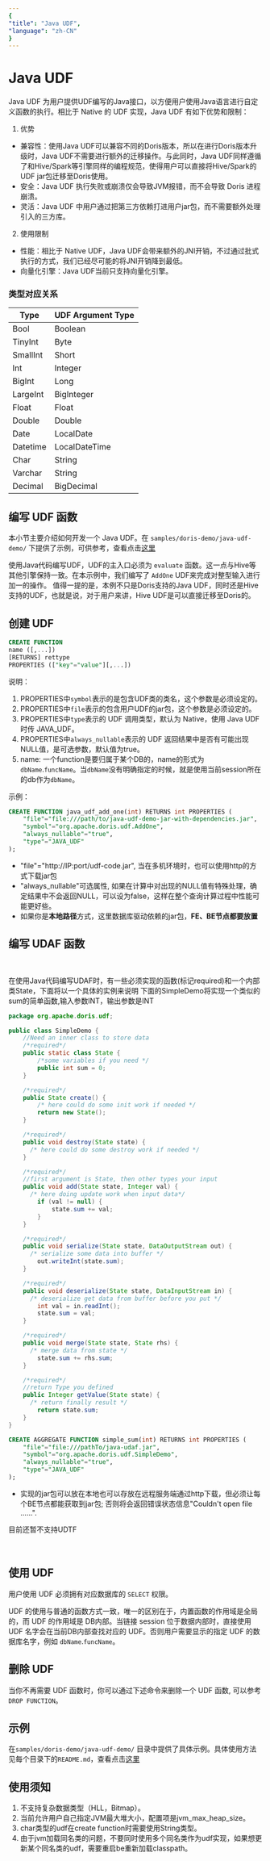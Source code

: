 ```yaml
---
{
"title": "Java UDF",
"language": "zh-CN"
}
---
```


<!-- 
Licensed to the Apache Software Foundation (ASF) under one
or more contributor license agreements.  See the NOTICE file
distributed with this work for additional information
regarding copyright ownership.  The ASF licenses this file
to you under the Apache License, Version 2.0 (the
"License"); you may not use this file except in compliance
with the License.  You may obtain a copy of the License at

  http://www.apache.org/licenses/LICENSE-2.0

Unless required by applicable law or agreed to in writing,
software distributed under the License is distributed on an
"AS IS" BASIS, WITHOUT WARRANTIES OR CONDITIONS OF ANY
KIND, either express or implied.  See the License for the
specific language governing permissions and limitations
under the License.
-->

# Java UDF

<version since="1.2.0">

Java UDF 为用户提供UDF编写的Java接口，以方便用户使用Java语言进行自定义函数的执行。相比于 Native 的 UDF 实现，Java UDF 有如下优势和限制：
1. 优势
* 兼容性：使用Java UDF可以兼容不同的Doris版本，所以在进行Doris版本升级时，Java UDF不需要进行额外的迁移操作。与此同时，Java UDF同样遵循了和Hive/Spark等引擎同样的编程规范，使得用户可以直接将Hive/Spark的UDF jar包迁移至Doris使用。
* 安全：Java UDF 执行失败或崩溃仅会导致JVM报错，而不会导致 Doris 进程崩溃。
* 灵活：Java UDF 中用户通过把第三方依赖打进用户jar包，而不需要额外处理引入的三方库。

2. 使用限制
* 性能：相比于 Native UDF，Java UDF会带来额外的JNI开销，不过通过批式执行的方式，我们已经尽可能的将JNI开销降到最低。
* 向量化引擎：Java UDF当前只支持向量化引擎。

</version>

### 类型对应关系

|Type|UDF Argument Type|
|----|---------|
|Bool|Boolean|
|TinyInt|Byte|
|SmallInt|Short|
|Int|Integer|
|BigInt|Long|
|LargeInt|BigInteger|
|Float|Float|
|Double|Double|
|Date|LocalDate|
|Datetime|LocalDateTime|
|Char|String|
|Varchar|String|
|Decimal|BigDecimal|

## 编写 UDF 函数

本小节主要介绍如何开发一个 Java UDF。在 `samples/doris-demo/java-udf-demo/` 下提供了示例，可供参考，查看点击[这里](https://github.com/apache/doris/tree/master/samples/doris-demo/java-udf-demo)

使用Java代码编写UDF，UDF的主入口必须为 `evaluate` 函数。这一点与Hive等其他引擎保持一致。在本示例中，我们编写了 `AddOne` UDF来完成对整型输入进行加一的操作。
值得一提的是，本例不只是Doris支持的Java UDF，同时还是Hive支持的UDF，也就是说，对于用户来讲，Hive UDF是可以直接迁移至Doris的。

## 创建 UDF

```sql
CREATE FUNCTION 
name ([,...])
[RETURNS] rettype
PROPERTIES (["key"="value"][,...])	
```
说明：

1. PROPERTIES中`symbol`表示的是包含UDF类的类名，这个参数是必须设定的。
2. PROPERTIES中`file`表示的包含用户UDF的jar包，这个参数是必须设定的。
3. PROPERTIES中`type`表示的 UDF 调用类型，默认为 Native，使用 Java UDF时传 JAVA_UDF。
4. PROPERTIES中`always_nullable`表示的 UDF 返回结果中是否有可能出现NULL值，是可选参数，默认值为true。
5. name: 一个function是要归属于某个DB的，name的形式为`dbName`.`funcName`。当`dbName`没有明确指定的时候，就是使用当前session所在的db作为`dbName`。

示例：
```sql
CREATE FUNCTION java_udf_add_one(int) RETURNS int PROPERTIES (
    "file"="file:///path/to/java-udf-demo-jar-with-dependencies.jar",
    "symbol"="org.apache.doris.udf.AddOne",
    "always_nullable"="true",
    "type"="JAVA_UDF"
);
```
* "file"="http://IP:port/udf-code.jar", 当在多机环境时，也可以使用http的方式下载jar包
* "always_nullable"可选属性, 如果在计算中对出现的NULL值有特殊处理，确定结果中不会返回NULL，可以设为false，这样在整个查询计算过程中性能可能更好些。
* 如果你是**本地路径**方式，这里数据库驱动依赖的jar包，**FE、BE节点都要放置**

## 编写 UDAF 函数
<br/>

在使用Java代码编写UDAF时，有一些必须实现的函数(标记required)和一个内部类State，下面将以一个具体的实例来说明
下面的SimpleDemo将实现一个类似的sum的简单函数,输入参数INT，输出参数是INT
```JAVA
package org.apache.doris.udf;

public class SimpleDemo {
    //Need an inner class to store data
    /*required*/  
    public static class State {
        /*some variables if you need */
        public int sum = 0;
    }

    /*required*/
    public State create() {
        /* here could do some init work if needed */
        return new State();
    }

    /*required*/
    public void destroy(State state) {
      /* here could do some destroy work if needed */
    }

    /*required*/ 
    //first argument is State, then other types your input
    public void add(State state, Integer val) {
      /* here doing update work when input data*/
        if (val != null) {
            state.sum += val;
        }
    }

    /*required*/
    public void serialize(State state, DataOutputStream out) {
      /* serialize some data into buffer */
        out.writeInt(state.sum);
    }

    /*required*/
    public void deserialize(State state, DataInputStream in) {
      /* deserialize get data from buffer before you put */
        int val = in.readInt();
        state.sum = val;
    }

    /*required*/
    public void merge(State state, State rhs) {
      /* merge data from state */
        state.sum += rhs.sum;
    }

    /*required*/
    //return Type you defined
    public Integer getValue(State state) {
      /* return finally result */
        return state.sum;
    }
}

```

```sql
CREATE AGGREGATE FUNCTION simple_sum(int) RETURNS int PROPERTIES (
    "file"="file:///pathTo/java-udaf.jar",
    "symbol"="org.apache.doris.udf.SimpleDemo",
    "always_nullable"="true",
    "type"="JAVA_UDF"
);
```
* 实现的jar包可以放在本地也可以存放在远程服务端通过http下载，但必须让每个BE节点都能获取到jar包;
否则将会返回错误状态信息"Couldn't open file ......".

目前还暂不支持UDTF

<br/>

## 使用 UDF

用户使用 UDF 必须拥有对应数据库的 `SELECT` 权限。

UDF 的使用与普通的函数方式一致，唯一的区别在于，内置函数的作用域是全局的，而 UDF 的作用域是 DB内部。当链接 session 位于数据内部时，直接使用 UDF 名字会在当前DB内部查找对应的 UDF。否则用户需要显示的指定 UDF 的数据库名字，例如 `dbName`.`funcName`。

## 删除 UDF

当你不再需要 UDF 函数时，你可以通过下述命令来删除一个 UDF 函数, 可以参考 `DROP FUNCTION`。

## 示例
在`samples/doris-demo/java-udf-demo/` 目录中提供了具体示例。具体使用方法见每个目录下的`README.md`，查看点击[这里](https://github.com/apache/doris/tree/master/samples/doris-demo/java-udf-demo)

## 使用须知
1. 不支持复杂数据类型（HLL，Bitmap）。
2. 当前允许用户自己指定JVM最大堆大小，配置项是jvm_max_heap_size。
3. char类型的udf在create function时需要使用String类型。
4. 由于jvm加载同名类的问题，不要同时使用多个同名类作为udf实现，如果想更新某个同名类的udf，需要重启be重新加载classpath。

